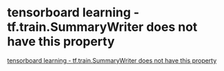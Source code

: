 # tensorboard learning - tf.train.SummaryWriter does not have this property
[tensorboard learning - tf.train.SummaryWriter does not have this property](https://aiwithcloud.com/2022/09/16/tensorboard_learning___tf-train-summarywriter_does_not_have_this_property/)
